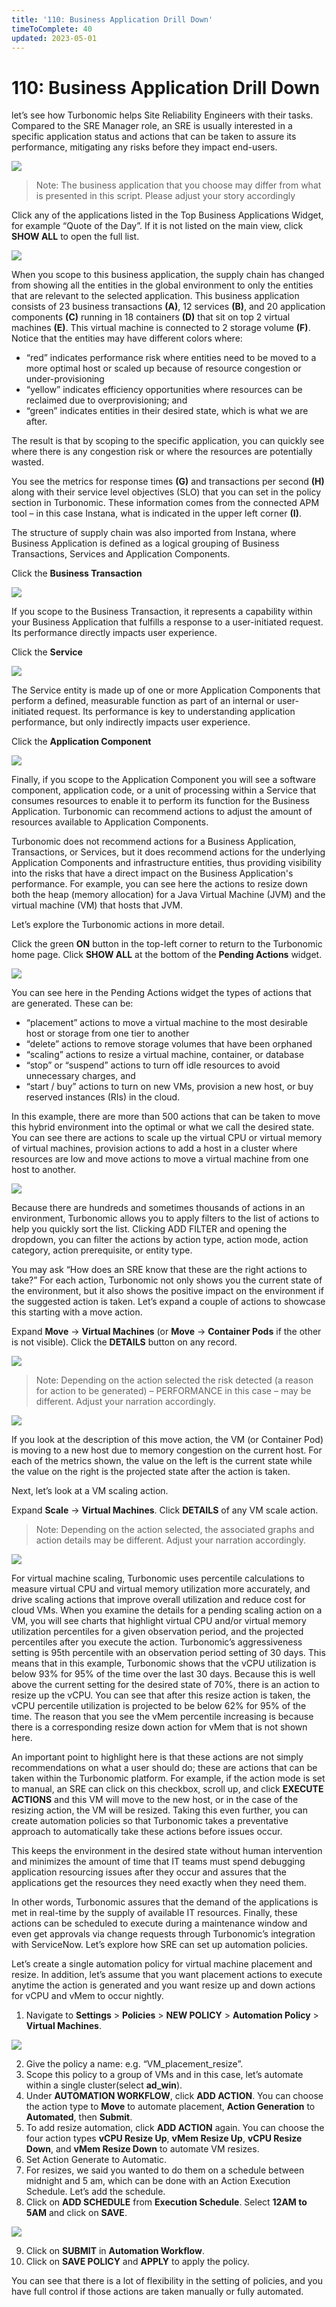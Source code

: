 ```yaml
---
title: '110: Business Application Drill Down'
timeToComplete: 40
updated: 2023-05-01
---
```


# 110: Business Application Drill Down

let’s see how Turbonomic helps Site Reliability Engineers with their tasks. Compared to the SRE Manager role, an SRE is usually interested in a specific application status and actions that can be taken to assure its performance, mitigating any risks before they impact end-users.

![](./images/110/eddie.png)

> Note: The business application that you choose may differ from what is presented in this script. Please adjust your story accordingly

Click any of the applications listed in the Top Business Applications Widget, for example “Quote of the Day”. If it is not listed on the main view, click **SHOW ALL** to open the full list. 

![](./images/110/qotd.png)

When you scope to this business application, the supply chain has changed from showing all the entities in the global environment to only the entities that are relevant to the selected application. This business application consists of 23 business transactions **(A)**, 12 services **(B)**, and 20 application components **(C)** running in 18 containers **(D)** that sit on top 2 virtual machines **(E)**. This virtual machine is connected to 2 storage volume **(F)**. Notice that the entities may have different colors where:
- “red” indicates performance risk where entities need to be moved to a more optimal host or scaled up because of resource congestion or under-provisioning
- “yellow” indicates efficiency opportunities where resources can be reclaimed due to overprovisioning; and 
- “green” indicates entities in their desired state, which is what we are after. 

The result is that by scoping to the specific application, you can quickly see where there is any congestion risk or where the resources are potentially wasted. 

You see the metrics for response times **(G)** and transactions per second **(H)** along with their service level objectives (SLO) that you can set in the policy section in Turbonomic. These information comes from the connected APM tool – in this case Instana, what is indicated in the upper left corner **(I)**.

The structure of supply chain was also imported from Instana, where Business Application is defined as a logical grouping of Business Transactions, Services and Application Components.

Click the **Business Transaction**

![](./images/110/business-transaction.png)

If you scope to the Business Transaction, it represents a capability within your Business Application that fulfills a response to a user-initiated request. Its performance directly impacts user experience.

Click the **Service**

![](./images/110/service.png)

The Service entity is made up of one or more Application Components that perform a defined, measurable function as part of an internal or user-initiated request. Its performance is key to understanding application performance, but only indirectly impacts user experience. 

Click the **Application Component**

![](./images/110/app-components.png)

Finally, if you scope to the Application Component you will see a software component, application code, or a unit of processing within a Service that consumes resources to enable it to perform its function for the Business Application. Turbonomic can recommend actions to adjust the amount of resources available to Application Components.


Turbonomic does not recommend actions for a Business Application, Transactions, or Services, but it does recommend actions for the underlying Application Components and infrastructure entities, thus providing visibility into the risks that have a direct impact on the Business Application's performance. For example, you can see here the actions to resize down both the heap (memory allocation) for a Java Virtual Machine (JVM) and the virtual machine (VM) that hosts that JVM.

Let’s explore the Turbonomic actions in more detail.

Click the green **ON** button in the top-left corner to return to the Turbonomic home page. Click **SHOW ALL** at the bottom of the **Pending Actions** widget.

![](./images/110/landing-page-pending.png)

You can see here in the Pending Actions widget the types of actions that are generated. These can be:
- “placement” actions to move a virtual machine to the most desirable host or storage from one tier to another
- “delete” actions to remove storage volumes that have been orphaned
- “scaling” actions to resize a virtual machine, container, or database
- “stop” or “suspend” actions to turn off idle resources to avoid unnecessary charges, and
- “start / buy” actions to turn on new VMs, provision a new host, or buy reserved instances (RIs) in the cloud.

In this example, there are more than 500 actions that can be taken to move this hybrid environment into the optimal or what we call the desired state. You can see there are actions to scale up the virtual CPU or virtual memory of virtual machines, provision actions to add a host in a cluster where resources are low and move actions to move a virtual machine from one host to another.

![](./images/110/landing-page-pending-filter.png)

Because there are hundreds and sometimes thousands of actions in an environment, Turbonomic allows you to apply filters to the list of actions to help you quickly sort the list. Clicking ADD FILTER and opening the dropdown, you can filter the actions by action type, action mode, action category, action prerequisite, or entity type.

You may ask “How does an SRE know that these are the right actions to take?” For each action, Turbonomic not only shows you the current state of the environment, but it also shows the positive impact on the environment if the suggested action is taken. Let’s expand a couple of actions to showcase this starting with a move action.

Expand **Move** -> **Virtual Machines** (or **Move**  -> **Container Pods** if the other is not visible).  Click the **DETAILS** button on any record.

![](./images/110/move.png)

> Note: Depending on the action selected the risk detected (a reason for action to be generated) – PERFORMANCE in this case – may be different. Adjust your narration accordingly.

![](./images/110/move-detail.png)

If you look at the description of this move action, the VM (or Container Pod) is moving to a new host due to memory congestion on the current host. For each of the metrics shown, the value on the left is the current state while the value on the right is the projected state after the action is taken. 

Next, let’s look at a VM scaling action.

Expand **Scale** -> **Virtual Machines**. Click **DETAILS** of any VM scale action.

> Note: Depending on the action selected, the associated graphs and action details may be different. Adjust your narration accordingly.

![](./images/110/scale-detail.png)

For virtual machine scaling, Turbonomic uses percentile calculations to measure virtual CPU and virtual memory utilization more accurately, and drive scaling actions that improve overall utilization and reduce cost for cloud VMs. When you examine the details for a pending scaling action on a VM, you will see charts that highlight virtual CPU and/or virtual memory utilization percentiles for a given observation period, and the projected percentiles after you execute the action. Turbonomic’s aggressiveness setting is 95th percentile with an observation period setting of 30 days. This means that in this example, Turbonomic shows that the vCPU utilization is below 93% for 95% of the time over the last 30 days. Because this is well above the current setting for the desired state of 70%, there is an action to resize up the vCPU. You can see that after this resize action is taken, the vCPU percentile utilization is projected to be below 62% for 95% of the time. The reason that you see the vMem percentile increasing is because there is a corresponding resize down action for vMem that is not shown here.


An important point to highlight here is that these actions are not simply recommendations on what a user should do; these are actions that can be taken within the Turbonomic platform. 
For example, if the action mode is set to manual, an SRE can click on this checkbox, scroll up, and click **EXECUTE ACTIONS** and this VM will move to the new host, or in the case of the resizing action, the VM will be resized. Taking this even further, you can create automation policies so that Turbonomic takes a preventative approach to automatically take these actions before issues occur. 

This keeps the environment in the desired state without human intervention and minimizes the amount of time that IT teams must spend debugging application resourcing issues after they occur and assures that the applications get the resources they need exactly when they need them. 

In other words, Turbonomic assures that the demand of the applications is met in real-time by the supply of available IT resources. Finally, these actions can be scheduled to execute during a maintenance window and even get approvals via change requests through Turbonomic’s integration with ServiceNow. Let’s explore how SRE can set up automation policies.

Let’s create a single automation policy for virtual machine placement and resize. In addition, let’s assume that you want placement actions to execute anytime the action is generated and you want resize up and down actions for vCPU and vMem to occur nightly. 


1.	Navigate to **Settings** > **Policies** > **NEW POLICY** > **Automation Policy** > **Virtual Machines**.

![](./images/110/policy.png)

2.	Give the policy a name: e.g. “VM_placement_resize”. 
3.	Scope this policy to a group of VMs and in this case, let’s automate within a single cluster(select **ad_win**).
4.	Under **AUTOMATION WORKFLOW**, click **ADD ACTION**. You can choose the action type to **Move** to automate placement, **Action Generation** to **Automated**, then **Submit**. 
5.	To add resize automation, click **ADD ACTION** again. You can choose the four action types **vCPU Resize Up**, **vMem Resize Up**, **vCPU Resize Down**, and **vMem Resize Down** to automate VM resizes.
6.	Set Action Generate to Automatic. 
7.	For resizes, we said you wanted to do them on a schedule between midnight and 5 am, which can be done with an Action Execution Schedule. Let’s add the schedule. 
8. 	Click on **ADD SCHEDULE** from **Execution Schedule**. Select **12AM to 5AM** and click on **SAVE**.

![](./images/110/policy-config.png)

9.  Click on **SUBMIT** in **Automation Workflow**.
10. Click on **SAVE POLICY** and **APPLY** to apply the policy. 

You can see that there is a lot of flexibility in the setting of policies, and you have full control if those actions are taken manually or fully automated.
